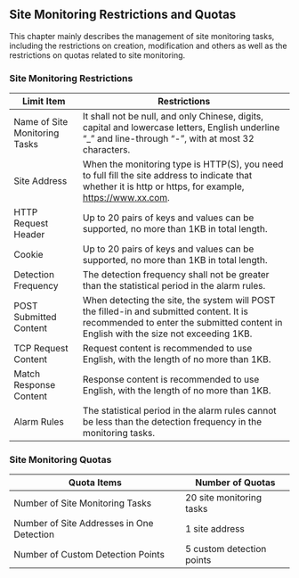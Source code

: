 ## Site Monitoring Restrictions and Quotas
This chapter mainly describes the management of site monitoring tasks, including the restrictions on creation, modification and others as well as the restrictions on quotas related to site monitoring.
### Site Monitoring Restrictions
 Limit Item | Restrictions 
 -- | --
 Name of Site Monitoring Tasks | It shall not be null, and only Chinese, digits, capital and lowercase letters, English underline “_” and line-through “-”, with at most 32 characters.
 Site Address | When the monitoring type is HTTP(S), you need to full fill the site address to indicate that whether it is http or https, for example, https://www.xx.com.
 HTTP Request Header | Up to 20 pairs of keys and values can be supported, no more than 1KB in total length.
 Cookie | Up to 20 pairs of keys and values can be supported, no more than 1KB in total length.
 Detection Frequency | The detection frequency shall not be greater than the statistical period in the alarm rules.
 POST Submitted Content | When detecting the site, the system will POST the filled-in and submitted content. It is recommended to enter the submitted content in English with the size not exceeding 1KB.
 TCP Request Content | Request content is recommended to use English, with the length of no more than 1KB.
 Match Response Content | Response content is recommended to use English, with the length of no more than 1KB.
 Alarm Rules | The statistical period in the alarm rules cannot be less than the detection frequency in the monitoring tasks.
 
 ### Site Monitoring Quotas
  Quota Items | Number of Quotas 
 -- | --
 Number of Site Monitoring Tasks | 20 site monitoring tasks
 Number of Site Addresses in One Detection | 1 site address
 Number of Custom Detection Points | 5 custom detection points
